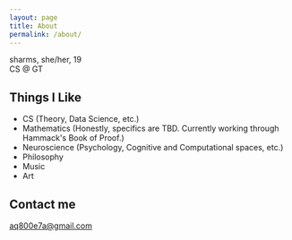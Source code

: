 ```yaml
---
layout: page
title: About
permalink: /about/
---
```


sharms, she/her, 19\
CS @ GT

## Things I Like

* CS (Theory, Data Science, etc.)
* Mathematics (Honestly, specifics are TBD. Currently working through Hammack's Book of Proof.)
* Neuroscience (Psychology, Cognitive and Computational spaces, etc.)
* Philosophy
* Music
* Art

## Contact me

[aq800e7a@gmail.com](mailto:aq800e7a@gmail.com)

